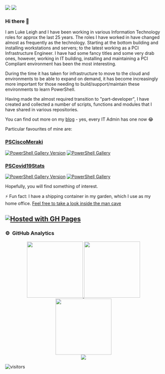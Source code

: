 <a href="https://blog.lukeleigh.com/"><img src="https://img.shields.io/badge/Blog-blog.lukeleigh.com-2A6496.svg"></a>
<a href="https://www.linkedin.com/in/lukeleigh"><img src="https://img.shields.io/badge/LinkedIn-lukeleigh-0077B5.svg?logo=LinkedIn"></a>

### Hi there 👋

I am Luke Leigh and I have been working in various Information Technology roles for approx the last 25 years. The roles I have worked in have changed almost as frequently as the technology. Starting at the bottom building and installing workstations and servers; to the latest working as a PCI Infrastructure Engineer. I have had some fancy titles and some very drab ones, however, working in IT building, installing and maintaining a PCI Compliant environment has been the most interesting.

During the time it has taken for infrastructure to move to the cloud and environments to be able to expand on demand, it has become increasingly more important for those needing to build/support/maintain these environments to learn PowerShell.

Having made the almost required transition to "part-developer", I have created and collected a number of scripts, functions and modules that I have shared in various repositories.

You can find out more on my [blog](https://blog.lukeleigh.com/) - yes, every IT Admin has one now 😂

Particular favourites of mine are:

### [PSCiscoMeraki](https://blog.lukeleigh.com/blog/module/post-installing-psciscomeraki/)
 [![PowerShell Gallery Version](https://img.shields.io/powershellgallery/v/PSCiscoMeraki?label=PSCiscoMeraki&logo=powershell&style=plastic)](https://www.powershellgallery.com/packages/PSCiscoMeraki)
[![PowerShell Gallery](https://img.shields.io/powershellgallery/dt/PSCiscoMeraki?style=plastic)](https://www.powershellgallery.com/packages/PSCiscoMeraki)

### [PSCovid19Stats](https://blog.lukeleigh.com/blog/module/PSCovid19Stats/)

[![PowerShell Gallery Version](https://img.shields.io/powershellgallery/v/PSCovid19Stats?label=PSCovid19Stats&logo=powershell&style=plastic)](https://www.powershellgallery.com/packages/PSCovid19Stats)
[![PowerShell Gallery](https://img.shields.io/powershellgallery/dt/PSCovid19Stats?style=plastic)](https://www.powershellgallery.com/packages/PSCovid19Stats)

Hopefully, you will find something of interest.

⚡ Fun fact: I have a shipping container in my garden, which I use as my home office.
[Feel free to take a look inside the man cave](https://blog.lukeleigh.com/blog/build/Container-refurb-v6.0/)

<!--
**BanterBoy/BanterBoy** is a ✨ _special_ ✨ repository because its `README.md` (this file) appears on your GitHub profile.

Here are some ideas to get you started:

- 🔭 I’m currently working on ...
- 🌱 I’m currently learning ...
- 👯 I’m looking to collaborate on ...
- 🤔 I’m looking for help with ...
- 💬 Ask me about ...
- 📫 How to reach me: ...
- 😄 Pronouns: ...
- ⚡ Fun fact: ...
-->

[![Hosted with GH Pages](https://img.shields.io/badge/Hosted_with-GitHub_Pages-blue?logo=github&logoColor=white)](https://github.com/BanterBoy/ "GitHub Profile page")
---

### ⚙️ &nbsp;GitHub Analytics

<p align="center">
<a href="https://github.com/BanterBoy">
  <img height="180em" src="https://github-readme-stats-eight-theta.vercel.app/api?username=BanterBoy&show_icons=true&theme=tokyonight&include_all_commits=true&count_private=true&hide_border=true"/>
  <img height="180em" src="https://github-readme-stats-eight-theta.vercel.app/api/top-langs/?username=BanterBoy&hide_border=true&cache_seconds=1800&layout=compact&langs_count=8&theme=tokyonight"/> 
  <br/>
  <img height="180em" src="https://github-readme-streak-stats.herokuapp.com/?user=BanterBoy&theme=buefy-dark&hide_border=true&background=1a1b27"/>
  <br/>
  <img src="https://github-profile-trophy.vercel.app/?username=BanterBoy&margin-w=10&no-frame=true&row=1&theme=darkhub"/>
  </a>
</p>

![visitors](https://visitor-badge.glitch.me/badge?page_id=BanterBoy)
